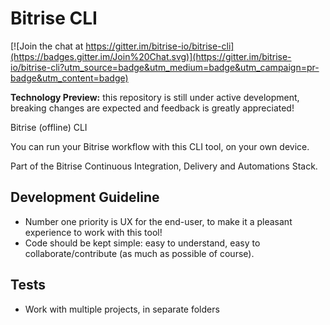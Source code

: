 # Bitrise CLI

[![Join the chat at https://gitter.im/bitrise-io/bitrise-cli](https://badges.gitter.im/Join%20Chat.svg)](https://gitter.im/bitrise-io/bitrise-cli?utm_source=badge&utm_medium=badge&utm_campaign=pr-badge&utm_content=badge)

**Technology Preview:** this repository is still under active development, breaking changes are expected and feedback is greatly appreciated!

Bitrise (offline) CLI

You can run your Bitrise workflow with this CLI tool,
on your own device.

Part of the Bitrise Continuous Integration, Delivery and Automations Stack.


## Development Guideline

* Number one priority is UX for the end-user, to make it a pleasant experience to work with this tool!
* Code should be kept simple: easy to understand, easy to collaborate/contribute (as much as possible of course).


## Tests

* Work with multiple projects, in separate folders
